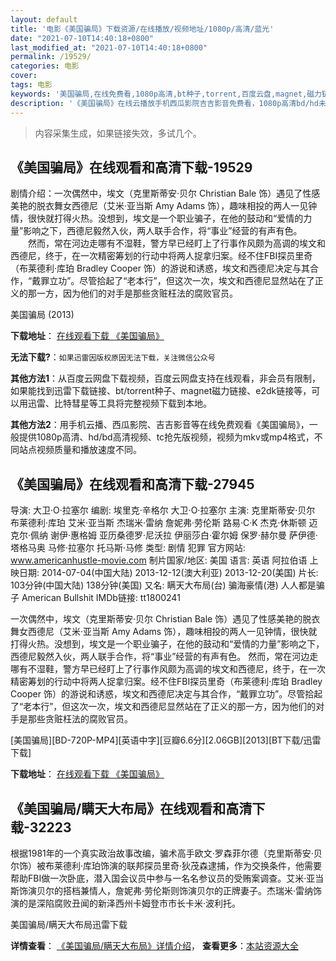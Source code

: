 ```yaml
---
layout: default
title: '电影《美国骗局》下载资源/在线播放/视频地址/1080p/高清/蓝光'
date: "2021-07-10T14:40:18+0800"
last_modified_at: "2021-07-10T14:40:18+0800"
permalink: /19529/
categories: 电影
cover:
tags: 电影
keywords: '美国骗局,在线免费看,1080p高清,bt种子,torrent,百度云盘,magnet,磁力链,迅雷下载资源'
description: '《美国骗局》在线云播放手机西瓜影院吉吉影音免费看，1080p高清bd/hd未删减完整版和tc抢先枪版，mkv/mp4格式，附带bt/torrent种子、magnet/磁力链、百度云盘、网盘资源迅雷下载链接'
---
```


>内容采集生成，如果链接失效，多试几个。


## 《美国骗局》在线观看和高清下载-19529

剧情介绍：一次偶然中，埃文（克里斯蒂安·贝尔 Christian Bale 饰）遇见了性感美艳的脱衣舞女西德尼（艾米·亚当斯 Amy Adams 饰），趣味相投的两人一见钟情，很快就打得火热。没想到，埃文是一个职业骗子，在他的鼓动和“爱情的力量”影响之下，西德尼毅然入伙，两人联手合作，将“事业”经营的有声有色。  　　然而，常在河边走哪有不湿鞋，警方早已经盯上了行事作风颇为高调的埃文和西德尼，终于，在一次精密筹划的行动中将两人捉拿归案。经不住FBI探员里奇（布莱德利·库珀 Bradley Cooper 饰）的游说和诱惑，埃文和西德尼决定与其合作，“戴罪立功”。尽管拾起了“老本行”，但这次一次，埃文和西德尼显然站在了正义的那一方，因为他们的对手是那些贪赃枉法的腐败官员。


美国骗局 (2013)

**下载地址**： [在线观看下载 《美国骗局》](https://www.btbtdy.me/btdy/dy2298.html) 


**无法下载?**：`如果迅雷因版权原因无法下载，关注微信公众号 `

**其他方法1**：从百度云网盘下载视频，百度云网盘支持在线观看，非会员有限制，如果能找到迅雷下载链接、bt/torrent种子、magnet磁力链接、e2dk链接等，可以用迅雷、比特彗星等工具将完整视频下载到本地。

**其他方法2**：用手机云播、西瓜影院、吉吉影音等在线免费观看《美国骗局》，一般提供1080p高清、hd/bd高清视频、tc抢先版视频，视频为mkv或mp4格式，不同站点视频质量和播放速度不同。


## 《美国骗局》在线观看和高清下载-27945

导演: 大卫·O·拉塞尔 编剧: 埃里克·辛格尔 大卫·O·拉塞尔 主演: 克里斯蒂安·贝尔 布莱德利·库珀 艾米·亚当斯 杰瑞米·雷纳 詹妮弗·劳伦斯 路易·C·K 杰克·休斯顿 迈克尔·佩纳 谢伊·惠格姆 亚历桑德罗·尼沃拉 伊丽莎白·霍尔姆 保罗·赫尔曼 萨伊德·塔格马奥 马修·拉塞尔 托马斯·马修 类型: 剧情 犯罪 官方网站: www.americanhustle-movie.com 制片国家/地区: 美国 语言: 英语 阿拉伯语 上映日期: 2014-07-04(中国大陆) 2013-12-12(澳大利亚) 2013-12-20(美国) 片长: 103分钟(中国大陆) 138分钟(美国) 又名: 瞒天大布局(台) 骗海豪情(港) 人人都是骗子 American Bullshit IMDb链接: tt1800241

一次偶然中，埃文（克里斯蒂安·贝尔 Christian Bale 饰）遇见了性感美艳的脱衣舞女西德尼（艾米·亚当斯 Amy Adams 饰），趣味相投的两人一见钟情，很快就打得火热。没想到，埃文是一个职业骗子，在他的鼓动和“爱情的力量”影响之下，西德尼毅然入伙，两人联手合作，将“事业”经营的有声有色。 然而，常在河边走哪有不湿鞋，警方早已经盯上了行事作风颇为高调的埃文和西德尼，终于，在一次精密筹划的行动中将两人捉拿归案。经不住FBI探员里奇（布莱德利·库珀 Bradley Cooper 饰）的游说和诱惑，埃文和西德尼决定与其合作，“戴罪立功”。尽管拾起了“老本行”，但这次一次，埃文和西德尼显然站在了正义的那一方，因为他们的对手是那些贪赃枉法的腐败官员。


[美国骗局][BD-720P-MP4][英语中字][豆瓣6.6分][2.06GB][2013][BT下载/迅雷下载]

**下载地址**： [在线观看下载 《美国骗局》](https://www.btdx8.com/torrent/american_hustle_2013.html) 


## 《美国骗局/瞒天大布局》在线观看和高清下载-32223

根据1981年的一个真实政治故事改编，骗术高手欧文·罗森菲尔德（克里斯蒂安&middot;贝尔饰）被布莱德利&middot;库珀饰演的联邦探员里奇&middot;狄茂森逮捕，作为交换条件，他需要帮助FBI做一次卧底，潜入国会议员中参与一名名参议员的受贿案调查。艾米&middot;亚当斯饰演贝尔的搭档兼情人，詹妮弗&middot;劳伦斯则饰演贝尔的正牌妻子。杰瑞米·雷纳饰演的是深陷腐败丑闻的新泽西州卡姆登市市长卡米&middot;波利托。<span class="Apple-converted-space">


美国骗局/瞒天大布局迅雷下载

**详情查看**： [《美国骗局/瞒天大布局》详情介绍](/movie/32223/)， **查看更多**：[本站资源大全](/movie/t/all/)

